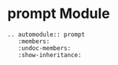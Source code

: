 # prompt Module

```{eval-rst}
.. automodule:: prompt
   :members:
   :undoc-members:
   :show-inheritance: